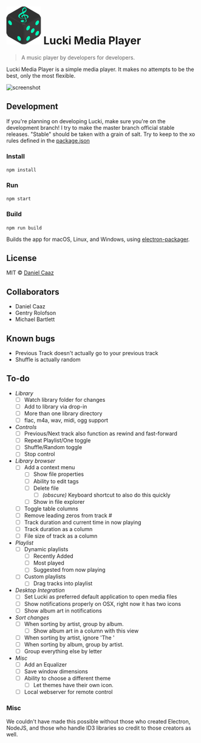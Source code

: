 # ![logo](assets/icon-small.png) Lucki Media Player

> A music player by developers for developers.

Lucki Media Player is a simple media player. It makes no attempts to be the best, only the most flexible.

![screenshot](https://dl.dropboxusercontent.com/u/9305622/KEEP/Dev/lucki.png "Screenshot")

## Development
If you're planning on developing Lucki, make sure you're on the development branch! I try to make the master branch official stable releases. "Stable" should be taken with a grain of salt.
Try to keep to the xo rules defined in the [package.json](package.json)

### Install
`npm install`

### Run
`npm start`

### Build
`npm run build`

Builds the app for macOS, Linux, and Windows, using [electron-packager](https://github.com/electron-userland/electron-packager).

## License
MIT © [Daniel Caaz](https://caaz.me)

## Collaborators
- Daniel Caaz
- Gentry Rolofson  
- Michael Bartlett  

## Known bugs

  - Previous Track doesn't actually go to your previous track
  - Shuffle is actually random

## To-do

- *Library*
  - [ ] Watch library folder for changes
  - [ ] Add to library via drop-in
  - [ ] More than one library directory
  - [ ] flac, m4a, wav, midi, ogg support
- *Controls*
  - [ ] Previous/Next track also function as rewind and fast-forward
  - [ ] Repeat Playlist/One toggle
  - [ ] Shuffle/Random toggle
  - [ ] Stop control
- *Library browser*
  - [ ] Add a context menu
    - [ ] Show file properties
    - [ ] Ability to edit tags
    - [ ] Delete file
      - [ ] *(obscure)* Keyboard shortcut to also do this quickly
    - [ ] Show in file explorer
  - [ ] Toggle table columns
  - [ ] Remove leading zeros from track #
  - [ ] Track duration and current time in now playing
  - [ ] Track duration as a column
  - [ ] File size of track as a column
- *Playlist*
  - [ ] Dynamic playlists
    - [ ] Recently Added
    - [ ] Most played
    - [ ] Suggested from now playing
  - [ ] Custom playlists
    - [ ] Drag tracks into playlist
- *Desktop Integration*
  - [ ] Set Lucki as preferred default application to open media files
  - [ ] Show notifications properly on OSX, right now it has two icons
  - [ ] Show album art in notifications
- *Sort changes*
  - [ ] When sorting by artist, group by album.
    - [ ] Show album art in a column with this view
  - [ ] When sorting by artist, ignore 'The '
  - [ ] When sorting by album, group by artist.
  - [ ] Group everything else by letter
- *Misc*
  - [ ] Add an Equalizer
  - [ ] Save window dimensions
  - [ ] Ability to choose a different theme
    - [ ] Let themes have their own icon.
  - [ ] Local webserver for remote control

### Misc
We couldn't have made this possible without those who created Electron, NodeJS, and those who handle ID3 libraries so credit to those creators as well.
